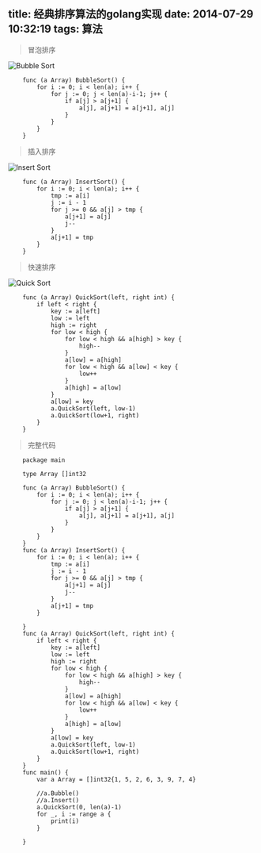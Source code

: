 title: 经典排序算法的golang实现
date: 2014-07-29 10:32:19
tags: 算法
---
> 冒泡排序

![Bubble Sort](http://upload.wikimedia.org/wikipedia/commons/0/06/Bubble-sort.gif)

```golang
    func (a Array) BubbleSort() {
        for i := 0; i < len(a); i++ {
            for j := 0; j < len(a)-i-1; j++ {
                if a[j] > a[j+1] {
                    a[j], a[j+1] = a[j+1], a[j]
                }
            }
        }
    }
```

 > 插入排序

![Insert Sort](http://upload.wikimedia.org/wikipedia/commons/0/0f/Insertion-sort-example-300px.gif)

```golang
    func (a Array) InsertSort() {
        for i := 0; i < len(a); i++ {
            tmp := a[i]
            j := i - 1
            for j >= 0 && a[j] > tmp {
                a[j+1] = a[j]
                j--
            }
            a[j+1] = tmp
        }
    }
```

> 快速排序

![Quick Sort](http://upload.wikimedia.org/wikipedia/commons/9/9c/Quicksort-example.gif)

```golang
    func (a Array) QuickSort(left, right int) {
        if left < right {
            key := a[left]
            low := left
            high := right
            for low < high {
                for low < high && a[high] > key {
                    high--
                }
                a[low] = a[high]
                for low < high && a[low] < key {
                    low++
                }
                a[high] = a[low]
            }
            a[low] = key
            a.QuickSort(left, low-1)
            a.QuickSort(low+1, right)
        }
    }
```

> 完整代码

```golang
    package main

    type Array []int32

    func (a Array) BubbleSort() {
        for i := 0; i < len(a); i++ {
            for j := 0; j < len(a)-i-1; j++ {
                if a[j] > a[j+1] {
                    a[j], a[j+1] = a[j+1], a[j]
                }
            }
        }
    }
    func (a Array) InsertSort() {
        for i := 0; i < len(a); i++ {
            tmp := a[i]
            j := i - 1
            for j >= 0 && a[j] > tmp {
                a[j+1] = a[j]
                j--
            }
            a[j+1] = tmp
        }

    }
    func (a Array) QuickSort(left, right int) {
        if left < right {
            key := a[left]
            low := left
            high := right
            for low < high {
                for low < high && a[high] > key {
                    high--
                }
                a[low] = a[high]
                for low < high && a[low] < key {
                    low++
                }
                a[high] = a[low]
            }
            a[low] = key
            a.QuickSort(left, low-1)
            a.QuickSort(low+1, right)
        }
    }
    func main() {
        var a Array = []int32{1, 5, 2, 6, 3, 9, 7, 4}

        //a.Bubble()
        //a.Insert()
        a.QuickSort(0, len(a)-1)
        for _, i := range a {
            print(i)
        }

    }
```